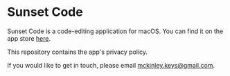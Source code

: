 # Sunset Code

Sunset Code is a code-editing application for macOS. You can find it on the app store [here](https://apps.apple.com/app/id1480145554?mt=12).

This repository contains the app's privacy policy.

If you would like to get in touch, please email mckinley.keys@gmail.com.
